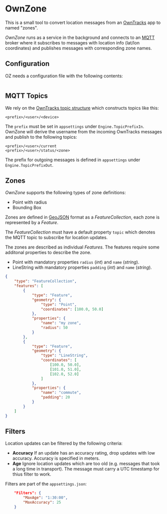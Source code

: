 # OwnZone
This is a small tool to convert location messages from
an [OwnTracks](http://owntracks.org/) app to named "zones".

*OwnZone* runs as a service in the background and connects
to an [MQTT](https://mqtt.org/) broker where it subscribes to
messages with location info (lat/lon coordinates)
and publishes messages with corresponding zone names.

## Configuration
OZ needs a configuration file with the following contents:

```

```

## MQTT Topics
We rely on the [OwnTracks topic structure](http://owntracks.org/booklet/guide/topics/)
which constructs topics like this:
```
<prefix>/<user>/<device>
```

The `prefix` must be set in `appsettings` under `Engine.TopicPrefixIn`.
OwnZone will derive the username from the incoming OwnTracks messages
and publish to the following topics:
```
<prefix>/<user>/current
<prefix>/<user>/status/<zone>
```
The prefix for outgoing messages is defined in `appsettings` under 
`Engine.TopicPrefixOut`.

## Zones
*OwnZone* supports the following types of zone definitions:
- Point with radius
- Bounding Box

Zones are defined in [GeoJSON](http://geojson.org) format
as a *FeatureCollection*, each zone is represented by a *Feature*.

The *FeatureCollection* must have a default property `topic`
which denotes the MQTT topic to subscribe for location updates.

The zones are described as individual *Features*. The features
require some additonal properties to describe the zone.

- Point
  with mandatory properties `radius` (*int*) and `name` (*string*).
- LineString
  with mandatory properties `padding` (*int*) and `name` (*string*).

```json
{
    "type": "FeatureCollection",
    "features": [
        {
            "type": "Feature",
            "geometry": {
                "type": "Point",
                "coordinates": [100.0, 50.0]
            },
            "properties": {
                "name": "my zone",
                "radius": 50
            }
        },
        {
            "type": "Feature",
            "geometry": {
                "type": "LineString",
                "coordinates": [
                    [100.0, 50.0],
                    [101.0, 51.0],
                    [102.0, 52.0]
                ]
            },
            "properties": {
                "name": "commute",
                "padding": 20
            }
        }
    ]
}
```

## Filters
Location updates can be filtered by the following criteria:

- **Accuracy**
  If an update has an accuracy rating, drop updates with low accuracy.
  Accuracy is specified in meters.
- **Age**
  Ignore location updates which are too old (e.g. messages that took a long
  time in transport). The message must carry a UTC timestamp for thius filter
  to work.

Filters are part of the `appsettings.json`:
```json
    "Filters": {
        "MaxAge": "1:30:00",
        "MaxAccuracy": 25
    }
```
